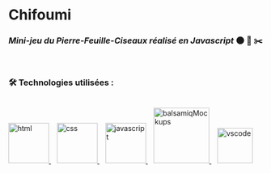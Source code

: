 # Chifoumi

### _Mini-jeu du Pierre-Feuille-Ciseaux réalisé en Javascript_ :new_moon: :page_facing_up: :scissors:

<br>

### :hammer_and_wrench: Technologies utilisées :
<br>
<a href="https://en.wikipedia.org/wiki/HTML">
  <img alt="html" src="https://devstickers.com/assets/img/pro/iqm9.png" width="80">
</a>&nbsp;&nbsp;
<a href="https://en.wikipedia.org/wiki/CCS3">
  <img alt="css" src="https://devstickers.com/assets/img/pro/8pnd.png" width="80">
</a>&nbsp;&nbsp;
<a href="https://en.wikipedia.org/wiki/JavaScript">
  <img alt="javascript" src="https://devstickers.com/assets/img/pro/i4eg.png" width="80">
</a>&nbsp;&nbsp;
<a href="https://balsamiq.com/">
  <img alt="balsamiqMockups" src="https://blog.balsamiq.com/wp-content/uploads/2017/09/Balsamiq-Wireframes-Thumbnail-Final-0.png" width="110">
</a>&nbsp;&nbsp;
<a href="https://code.visualstudio.com/">
  <img alt="vscode" src="https://devstickers.com/assets/img/pro/saxu.png" width="70"> 
</a>


